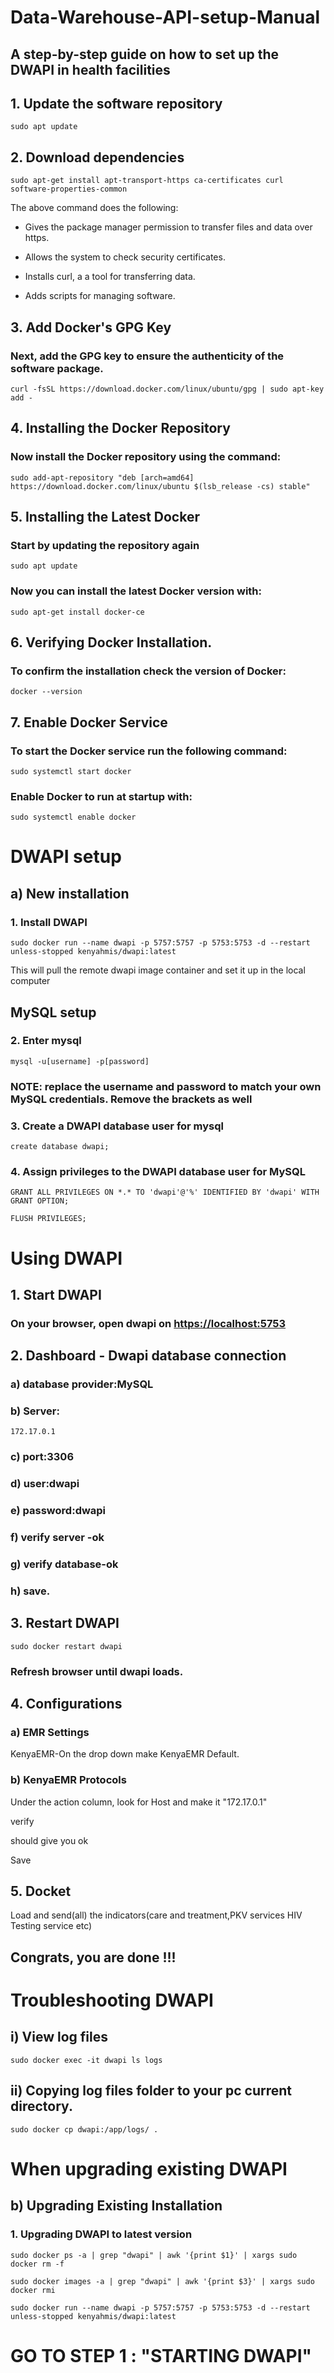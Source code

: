 # Data-Warehouse-API-setup-Manual
## A step-by-step guide on how to set up the DWAPI in health facilities

## 1. Update the software repository

```
sudo apt update
```

## 2. Download dependencies

```
sudo apt-get install apt-transport-https ca-certificates curl software-properties-common
```

The above command does the following:

* Gives the package manager permission to transfer files and data over https.

* Allows the system to check security certificates.

* Installs curl, a a tool for transferring data.

* Adds scripts for managing software.

## 3. Add Docker's GPG Key

### Next, add the GPG key to ensure the authenticity of the software package.

```
curl -fsSL https://download.docker.com/linux/ubuntu/gpg | sudo apt-key add -
```

## 4. Installing the Docker Repository

### Now install the Docker repository using the command:

```
sudo add-apt-repository "deb [arch=amd64] https://download.docker.com/linux/ubuntu $(lsb_release -cs) stable"
```

## 5. Installing the Latest Docker

### Start by updating the repository again

```
sudo apt update
```

### Now you can install the latest Docker version with:

```
sudo apt-get install docker-ce
```

## 6. Verifying Docker Installation.

### To confirm the installation check the version of Docker:

```
docker --version
```

## 7. Enable Docker Service

### To start the Docker service run the following command:

```
sudo systemctl start docker
```

### Enable Docker to run at startup with:

```
sudo systemctl enable docker
```

# DWAPI setup

## a) New installation

### 1. Install DWAPI

```
sudo docker run --name dwapi -p 5757:5757 -p 5753:5753 -d --restart unless-stopped kenyahmis/dwapi:latest
```

This will pull the remote dwapi image container and set it up in the local computer

## MySQL setup

### 2. Enter mysql

```
mysql -u[username] -p[password]
```
### NOTE: replace the username and password to match your own MySQL credentials. Remove the brackets as well

### 3. Create a DWAPI database user for mysql

```
create database dwapi;
```

### 4. Assign privileges to the DWAPI database user for MySQL

```
GRANT ALL PRIVILEGES ON *.* TO 'dwapi'@'%' IDENTIFIED BY 'dwapi' WITH GRANT OPTION;
```

```
FLUSH PRIVILEGES;
```
# Using DWAPI

## 1. Start DWAPI

### On your browser, open dwapi on [https://localhost:5753](https://localhost:5753)

## 2. Dashboard - Dwapi database connection

### a) database provider:MySQL

### b) Server:
```172.17.0.1```

### c) port:3306

### d) user:dwapi

### e) password:dwapi

### f) verify server -ok

### g) verify database-ok

### h) save.

## 3. Restart DWAPI

```
sudo docker restart dwapi
```

### Refresh browser until dwapi loads.

## 4. Configurations

### a) EMR Settings

KenyaEMR-On the drop down make KenyaEMR Default.

### b) KenyaEMR Protocols

Under the action column, look for Host and make it  "172.17.0.1" 

verify 

should give you ok 

Save

## 5. Docket

Load and send(all) the indicators(care and treatment,PKV services HIV Testing service etc)

## Congrats, you are done !!!

# Troubleshooting DWAPI

## i) View log files

```
sudo docker exec -it dwapi ls logs
```

## ii) Copying log files folder to your pc current directory.

```
sudo docker cp dwapi:/app/logs/ .
```

# When upgrading existing DWAPI

## b) Upgrading Existing Installation

### 1. Upgrading DWAPI to latest version

```
sudo docker ps -a | grep "dwapi" | awk '{print $1}' | xargs sudo docker rm -f
```

```
sudo docker images -a | grep "dwapi" | awk '{print $3}' | xargs sudo docker rmi
```

```
sudo docker run --name dwapi -p 5757:5757 -p 5753:5753 -d --restart unless-stopped kenyahmis/dwapi:latest
```

# GO TO STEP 1 : "STARTING DWAPI"






